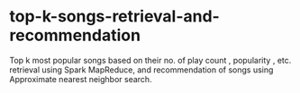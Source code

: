 # top-k-songs-retrieval-and-recommendation
Top k most popular songs based on their no. of play count , popularity , etc. retrieval using Spark MapReduce, and recommendation of songs using Approximate nearest neighbor search.    
